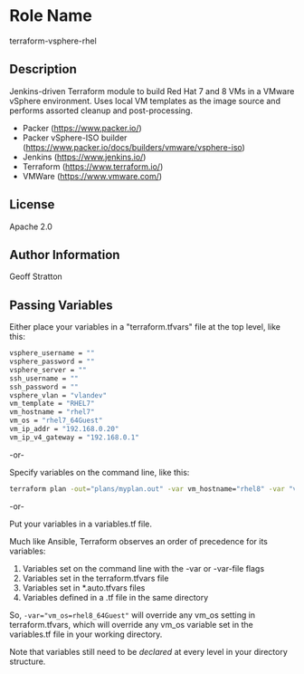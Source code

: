 Role Name
=========
terraform-vsphere-rhel

Description
---------------
Jenkins-driven Terraform module to build Red Hat 7 and 8 VMs in a VMware vSphere environment. Uses local VM templates as the image source and performs assorted cleanup and post-processing. 

* Packer (https://www.packer.io/)
* Packer vSphere-ISO builder (https://www.packer.io/docs/builders/vmware/vsphere-iso)
* Jenkins (https://www.jenkins.io/)
* Terraform (https://www.terraform.io/)
* VMWare (https://www.vmware.com/)

License
-------
Apache 2.0

Author Information
------------------
Geoff Stratton

Passing Variables
-----------------
Either place your variables in a "terraform.tfvars" file at the top level, like this:

```bash
vsphere_username = ""
vsphere_password = ""
vsphere_server = ""
ssh_username = ""
ssh_password = ""
vsphere_vlan = "vlandev"
vm_template = "RHEL7"
vm_hostname = "rhel7"
vm_os = "rhel7_64Guest"
vm_ip_addr = "192.168.0.20"
vm_ip_v4_gateway = "192.168.0.1"
``` 

-or-

Specify variables on the command line, like this: 

```bash
terraform plan -out="plans/myplan.out" -var vm_hostname="rhel8" -var "vm_os=rhel8_64Guest" -var "supplement=1"
```

-or- 

Put your variables in a variables.tf file.

Much like Ansible, Terraform observes an order of precedence for its variables:

1) Variables set on the command line with the -var or -var-file flags
2) Variables set in the terraform.tfvars file
3) Variables set in \*.auto.tfvars files
4) Variables defined in a .tf file in the same directory

So, `-var="vm_os=rhel8_64Guest"` will override any vm_os setting in terraform.tfvars, which will override any vm_os variable set in the variables.tf file in your working directory.

Note that variables still need to be *declared* at every level in your directory structure.
